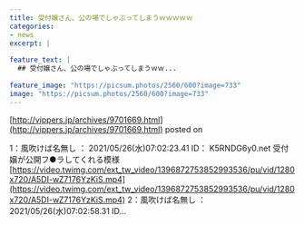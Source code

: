 ```yaml
---
title: 受付嬢さん、公の場でしゃぶってしまうｗｗｗｗｗ
categories:
- news
excerpt: |
  
feature_text: |
  ## 受付嬢さん、公の場でしゃぶってしまうｗｗ...
  
feature_image: "https://picsum.photos/2560/600?image=733"
image: "https://picsum.photos/2560/600?image=733"
---
```


[http://vippers.jp/archives/9701669.html](http://vippers.jp/archives/9701669.html)
posted on 

<!--more-->

1：風吹けば名無し ： 2021/05/26(水)07:02:23.41 ID： K5RNDG6y0.net 受付嬢が公開フ●ラしてくれる模様 [https://video.twimg.com/ext_tw_video/1396872753852993536/pu/vid/1280x720/A5DI-wZ7176YzKiS.mp4](https://video.twimg.com/ext_tw_video/1396872753852993536/pu/vid/1280x720/A5DI-wZ7176YzKiS.mp4) 2：風吹けば名無し ： 2021/05/26(水)07:02:58.31 ID...
